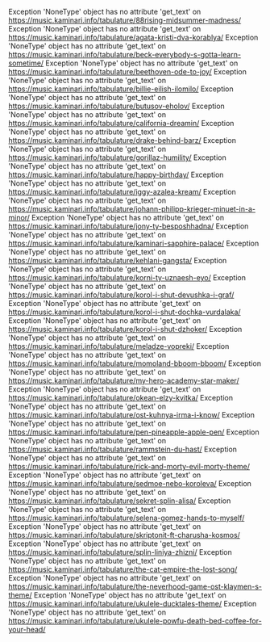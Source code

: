 Exception 'NoneType' object has no attribute 'get_text' on https://music.kaminari.info/tabulature/88rising-midsummer-madness/
Exception 'NoneType' object has no attribute 'get_text' on https://music.kaminari.info/tabulature/agata-kristi-dva-korablya/
Exception 'NoneType' object has no attribute 'get_text' on https://music.kaminari.info/tabulature/beck-everybody-s-gotta-learn-sometime/
Exception 'NoneType' object has no attribute 'get_text' on https://music.kaminari.info/tabulature/beethoven-ode-to-joy/
Exception 'NoneType' object has no attribute 'get_text' on https://music.kaminari.info/tabulature/billie-eilish-ilomilo/
Exception 'NoneType' object has no attribute 'get_text' on https://music.kaminari.info/tabulature/butusov-eholov/
Exception 'NoneType' object has no attribute 'get_text' on https://music.kaminari.info/tabulature/california-dreamin/
Exception 'NoneType' object has no attribute 'get_text' on https://music.kaminari.info/tabulature/drake-behind-barz/
Exception 'NoneType' object has no attribute 'get_text' on https://music.kaminari.info/tabulature/gorillaz-humility/
Exception 'NoneType' object has no attribute 'get_text' on https://music.kaminari.info/tabulature/happy-birthday/
Exception 'NoneType' object has no attribute 'get_text' on https://music.kaminari.info/tabulature/iggy-azalea-kream/
Exception 'NoneType' object has no attribute 'get_text' on https://music.kaminari.info/tabulature/johann-philipp-krieger-minuet-in-a-minor/
Exception 'NoneType' object has no attribute 'get_text' on https://music.kaminari.info/tabulature/jony-ty-besposhhadna/
Exception 'NoneType' object has no attribute 'get_text' on https://music.kaminari.info/tabulature/kaminari-sapphire-palace/
Exception 'NoneType' object has no attribute 'get_text' on https://music.kaminari.info/tabulature/kehlani-gangsta/
Exception 'NoneType' object has no attribute 'get_text' on https://music.kaminari.info/tabulature/korni-ty-uznaesh-eyo/
Exception 'NoneType' object has no attribute 'get_text' on https://music.kaminari.info/tabulature/korol-i-shut-devushka-i-graf/
Exception 'NoneType' object has no attribute 'get_text' on https://music.kaminari.info/tabulature/korol-i-shut-dochka-vurdalaka/
Exception 'NoneType' object has no attribute 'get_text' on https://music.kaminari.info/tabulature/korol-i-shut-dzhoker/
Exception 'NoneType' object has no attribute 'get_text' on https://music.kaminari.info/tabulature/meladze-vopreki/
Exception 'NoneType' object has no attribute 'get_text' on https://music.kaminari.info/tabulature/momoland-bboom-bboom/
Exception 'NoneType' object has no attribute 'get_text' on https://music.kaminari.info/tabulature/my-hero-academy-star-maker/
Exception 'NoneType' object has no attribute 'get_text' on https://music.kaminari.info/tabulature/okean-elzy-kvitka/
Exception 'NoneType' object has no attribute 'get_text' on https://music.kaminari.info/tabulature/ost-kuhnya-irma-i-know/
Exception 'NoneType' object has no attribute 'get_text' on https://music.kaminari.info/tabulature/pen-pineapple-apple-pen/
Exception 'NoneType' object has no attribute 'get_text' on https://music.kaminari.info/tabulature/rammstein-du-hast/
Exception 'NoneType' object has no attribute 'get_text' on https://music.kaminari.info/tabulature/rick-and-morty-evil-morty-theme/
Exception 'NoneType' object has no attribute 'get_text' on https://music.kaminari.info/tabulature/sedmoe-nebo-koroleva/
Exception 'NoneType' object has no attribute 'get_text' on https://music.kaminari.info/tabulature/sekret-splin-alisa/
Exception 'NoneType' object has no attribute 'get_text' on https://music.kaminari.info/tabulature/selena-gomez-hands-to-myself/
Exception 'NoneType' object has no attribute 'get_text' on https://music.kaminari.info/tabulature/skriptonit-ft-charusha-kosmos/
Exception 'NoneType' object has no attribute 'get_text' on https://music.kaminari.info/tabulature/splin-liniya-zhizni/
Exception 'NoneType' object has no attribute 'get_text' on https://music.kaminari.info/tabulature/the-cat-empire-the-lost-song/
Exception 'NoneType' object has no attribute 'get_text' on https://music.kaminari.info/tabulature/the-neverhood-game-ost-klaymen-s-theme/
Exception 'NoneType' object has no attribute 'get_text' on https://music.kaminari.info/tabulature/ukulele-ducktales-theme/
Exception 'NoneType' object has no attribute 'get_text' on https://music.kaminari.info/tabulature/ukulele-powfu-death-bed-coffee-for-your-head/
